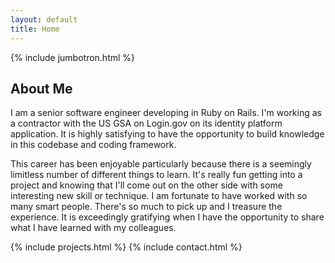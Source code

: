```yaml
---
layout: default
title: Home
---
```

{% include jumbotron.html %}
<div class="row mb-3 mt-5">
  <div class="col-md-2"></div>
  <div class="col-md-8">
    <h2>About Me</h2>
    <p>I am a senior software engineer developing in Ruby on Rails. I'm working as a contractor with the US GSA on Login.gov on its identity platform application. It is highly satisfying to have the opportunity to build knowledge in this codebase and coding framework.</p><p>This career has been enjoyable particularly because there is a seemingly limitless number of different things to learn. It's really fun getting into a project and knowing that I'll come out on the other side with some interesting new skill or technique. I am fortunate to have worked with so many smart people. There's so much to pick up and I treasure the experience. It is exceedingly gratifying when I have the opportunity to share what I have learned with my colleagues.</p>
  </div>
  <div class="col-md-2"></div>
</div>
{% include projects.html %}
{% include contact.html %}
